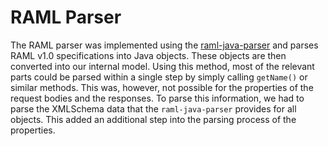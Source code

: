 # RAML Parser

The RAML parser was implemented using the [raml-java-parser](https://github.com/raml-org/raml-java-parser) and parses RAML v1.0 specifications into Java objects. These objects are then converted into our internal model. Using this method, most of the relevant parts could be parsed within a single step by simply calling `getName()` or similar methods. This was, however, not possible for the properties of the request bodies and the responses. To parse this information, we had to parse the XMLSchema data that the `raml-java-parser` provides for all objects. This added an additional step into the parsing process of the properties.
